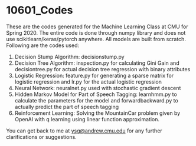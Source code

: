 # 10601_Codes
These are the codes generated for the Machine Learning Class at CMU for Spring 2020. 
The entire code is done through numpy library and does not use scikitlearn/keras/pytorch anywhere. All models are built from scratch.
Following are the codes used:
1. Decision Stump Algorithm: decisionstump.py
2. Decision Tree Algorithm: inspection.py for calculating Gini Gain and decisiontree.py for actual decision tree regression with binary attributes
3. Logistic Regression: feature.py for generating a sparse matrix for logistic regression and lr.py for the actual logistic regression
4. Neural Network: neuralnet.py used with stochastic gradient descent 
5. Hidden Markov Model for Part of Speech Tagging: learnhmm.py to calculate the parameters for the model and forwardbackward.py to actually predict the part of speech tagging
6. Reinforcement Learning: Solving the MountainCar problem given by OpenAI with q learning using linear function approximation.

You can get back to me at ysg@andrew.cmu.edu for any further clarifications or suggestions.
